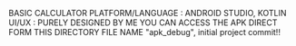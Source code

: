 BASIC CALCULATOR 
PLATFORM/LANGUAGE : ANDROID STUDIO, KOTLIN
UI/UX : PURELY DESIGNED BY ME
YOU CAN ACCESS THE APK DIRECT FORM THIS DIRECTORY FILE NAME "apk_debug", initial project commit!!
